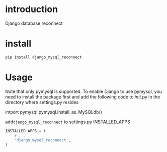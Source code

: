 # introduction

Django database reconnect

# install

```sh
pip install django_mysql_reconnect
```

# Usage 
Note that only pymysql is supported. To enable Django to use pymysql, you need to install the package first and add the following code to _init_.py in the directory where settings.py resides

import pymysql
pymysql.install_as_MySQLdb()

add`django_mysql_reconnect` to settings.py INSTALLED_APPS
```python
INSTALLED_APPS = (
    # ...
    'django_mysql_reconnect',
)
```

